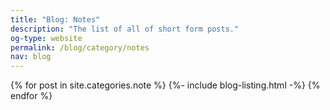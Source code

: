 ```yaml
---
title: "Blog: Notes"
description: "The list of all of short form posts."
og-type: website
permalink: /blog/category/notes
nav: blog
---
```


{% for post in site.categories.note %}
{%- include blog-listing.html -%}
{% endfor %}